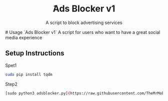 <h1 align="center"/>َAds Blocker v1</h1>
<p align="center">
    A script to block advertising services
</p>
# Usage
`Ads Blocker v1`
A script for users who want to have a great social media experience

## Setup Instructions

Spet1
```bash
sudo pip install tqdm
```
Step2 
```bash
[sudo python3 adsblocker.py](https://raw.githubusercontent.com/TheMrMobin/AdsBlocker/main/adsblocker.py)
```
